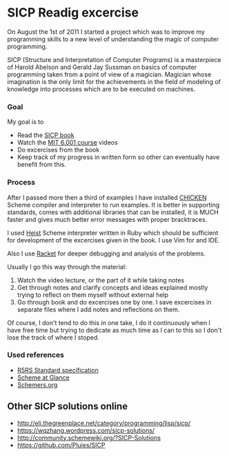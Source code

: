 # SICP Readig excercise

On August the 1st of 2011 I started a project which was to improve my
programming skills to a new level of understanding the magic of computer
programming.

SICP (Structure and Interpretation of Computer Programs) is a masterpiece of
Harold Abelson and Gerald Jay Sussman on basics of computer programming taken from a point of view of
a magician. Magician whose imagination is the only limit for the
achievements in the field of modeling of knowledge into processes which
are to be executed on machines.

### Goal

My goal is to

  * Read the [SICP book](http://mitpress.mit.edu/sicp/full-text/book/book.html)
  * Watch the [MIT 6.001 course](http://ocw.mit.edu/courses/electrical-engineering-and-computer-science/6-001-structure-and-interpretation-of-computer-programs-spring-2005/) videos
  * Do excercises from the book
  * Keep track of my progress in written form so other can eventually
    have benefit from this.

### Process

After I passed more then a third of examples I have installed
[CHICKEN](http://call-cc.org/) Scheme compiler and interpreter to run
examples. It is better in supporting standards, comes with additional
libraries that can be installed, it is MUCH faster and gives much better
error messages with proper bracktraces.

I used [Heist](https://github.com/jcoglan/heist) Scheme interpreter
written in Ruby which should be sufficient for development of the
excercises given in the book. I use Vim for and IDE.

Also I use [Racket](http://racket-lang.org/) for deeper debugging and
analysis of the problems.


Usually I go this way through the material:
  1. Watch the video lecture, or the part of it while taking notes
  2. Get through notes and clarify concepts and ideas explained mostly
     trying to reflect on them myself without external help
  3. Go through book and do excercises one by one. I save excercises in
     separate files where I add notes and reflections on them.

Of course, I don't tend to do this in one take, I do it continuously
when I have free time but trying to dedicate as much time as I can to
this so I don't lose the track of where I stoped.


### Used references

* [R5RS Standard specification](http://schemers.org/Documents/Standards/R5RS/r5rs.pdf)
* [Scheme at Glance](http://www.troubleshooters.com/codecorn/scheme_guile/hello.htm)
* [Schemers.org](http://schemers.org/)

## Other SICP solutions online
* http://eli.thegreenplace.net/category/programming/lisp/sicp/
* https://wqzhang.wordpress.com/sicp-solutions/
* http://community.schemewiki.org/?SICP-Solutions
* https://github.com/Pluies/SICP
